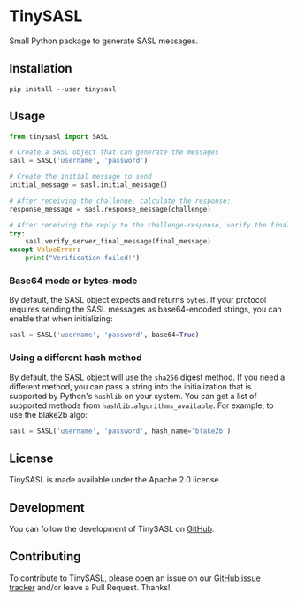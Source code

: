 # TinySASL

Small Python package to generate SASL messages.

## Installation

```
pip install --user tinysasl
```

## Usage

```python
from tinysasl import SASL

# Create a SASL object that can generate the messages
sasl = SASL('username', 'password')

# Create the initial message to send
initial_message = sasl.initial_message()

# After receiving the challenge, calculate the response:
response_message = sasl.response_message(challenge)

# After receiving the reply to the challenge-response, verify the final message
try:
    sasl.verify_server_final_message(final_message)
except ValueError:
    print("Verification failed!")
```

### Base64 mode or bytes-mode

By default, the SASL object expects and returns `bytes`. If your protocol requires sending the SASL messages as base64-encoded strings, you can enable that when initializing:

```python
sasl = SASL('username', 'password', base64=True)
```

### Using a different hash method

By default, the SASL object will use the `sha256` digest method. If you need a different method, you can pass a string into the initialization that is supported by Python's `hashlib` on your system. You can get a list of supported methods from `hashlib.algorithms_available`. For example, to use the blake2b algo:

```python
sasl = SASL('username', 'password', hash_name='blake2b')
```

## License

TinySASL is made available under the Apache 2.0 license.

## Development

You can follow the development of TinySASL on [GitHub](https://github.com/stan-janssen/tinysasl).

## Contributing

To contribute to TinySASL, please open an issue on our [GitHub issue tracker](https://github.com/stan-janssen/tinysasl/issues) and/or leave a Pull Request. Thanks!
